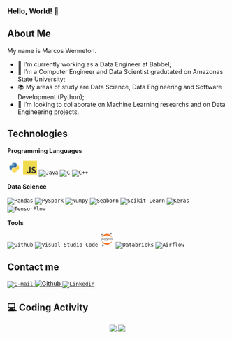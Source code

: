 ### Hello, World! 👋

## About Me

My name is Marcos Wenneton.

- 🔭 I'm currently working as a Data Engineer at Babbel;
- 🌱 I’m a Computer Engineer and Data Scientist gradutated on Amazonas State University;
- 📚 My areas of study are Data Science, Data Engineering and Software Development (Python);
- 👯 I’m looking to collaborate on Machine Learning researchs and on Data Engineering projects.

## Technologies

**Programming Languages**

<code><img height="32" src="https://raw.githubusercontent.com/github/explore/80688e429a7d4ef2fca1e82350fe8e3517d3494d/topics/python/python.png" alt="Python" title="Python" /></code>
<code><img height="32" src="https://raw.githubusercontent.com/github/explore/80688e429a7d4ef2fca1e82350fe8e3517d3494d/topics/javascript/javascript.png" alt="Javascript" title="Javascript"/></code>
<code><img height="32" src="https://cdn4.iconfinder.com/data/icons/logos-and-brands/512/181_Java_logo_logos-512.png" alt="Java" title="Java"/></code>
<code><img height="32" src="https://cdn.iconscout.com/icon/free/png-512/c-programming-569564.png" alt="C" title="C"/></code>
<code><img height="32" src="https://cdn.iconscout.com/icon/free/png-64/c-4-226082.png" alt="C++" title="C++" /></code>

**Data Science**

<code><img height="32" src="https://pandas.pydata.org/static/img/pandas_mark.svg" alt="Pandas" title="Pandas" /></code>
<code><img height="32" src="https://miro.medium.com/max/800/1*3jRaMucPKfGQ2OmQR-zLNg.png" alt="PySpark" title="PySpark" /></code>
<code><img height="32" src="https://user-images.githubusercontent.com/98330/63813335-20cd4b80-c8e2-11e9-9c04-e4dbf7285aa1.png" alt="Numpy" title="Numpy" /></code>
<code><img height="32" src="https://user-images.githubusercontent.com/315810/92161415-9e357100-edfe-11ea-917d-f9e33fd60741.png" alt="Seaborn" title="Seaborn" /></code>
<code><img height="32" src="https://upload.wikimedia.org/wikipedia/commons/thumb/0/05/Scikit_learn_logo_small.svg/1200px-Scikit_learn_logo_small.svg.png" alt="Scikit-Learn" title="Scikit-Learn" /></code>
<code><img height="32" src="https://res.cloudinary.com/apideck/image/upload/v1569191250/catalog/keras-io/icon128x128.jpg" alt="Keras" title="Keras" /></code>
<code><img height="32" src="https://upload.wikimedia.org/wikipedia/commons/thumb/2/2d/Tensorflow_logo.svg/1200px-Tensorflow_logo.svg.png" alt="TensorFlow" title="TensorFlow" /></code>


**Tools**

<code><img height="32" src="https://cdn3.iconfinder.com/data/icons/inficons/512/github.png" alt="Github" title="Github"/></code>
<code><img height="32" src="https://cdn.iconscout.com/icon/free/png-64/visual-studio-code-1868941-1583105.png" alt="Visual Studio Code" title="Visual Studio Code" /></code>
<code><img height="32" src="https://raw.githubusercontent.com/github/explore/80688e429a7d4ef2fca1e82350fe8e3517d3494d/topics/jupyter-notebook/jupyter-notebook.png" alt="Jupyter Notebook" title="Jupyter Notebook" /></code>
<code><img height="32" src="https://cdn.icon-icons.com/icons2/2699/PNG/512/databricks_logo_icon_170295.png" alt="Databricks" title="Databricks" /></code>
<code><img height="32" src="https://ih1.redbubble.net/image.2514217471.5676/bg,f8f8f8-flat,750x,075,f-pad,750x1000,f8f8f8.jpg" alt="Airflow" title="Airflow"/></code>

## Contact me
<p>
  <a href="mailto:marcoswenneton@gmail.com" alt="Gmail" target="_blank">
    <code><img alt="E-mail" width="32" src="https://cdn4.iconfinder.com/data/icons/social-media-logos-6/512/112-gmail_email_mail-256.png" /></code>
  </a>
  <a href="https://github.com/wenneton" alt="Github" target="_blank">
    <img src="https://cdn3.iconfinder.com/data/icons/inficons/512/github.png" alt="Github" width="32" />
  </a>
  <a href="https://linkedin.com/in/wenneton" alt="LinkedIn" target="_blank">
    <code><img alt="Linkedin" width="32" src="https://cdn3.iconfinder.com/data/icons/2018-social-media-logotypes/1000/2018_social_media_popular_app_logo_linkedin-256.png" /></code>
  </a>
</p>

## :computer: Coding Activity

<p align="center">
  <a href="https://github.com/anuraghazra/github-readme-stats">
    <img
      align="center"
      src="https://github-readme-stats.vercel.app/api/top-langs/?username=wenneton&layout=compact&theme=dracula"
    />
  </a>
  <a href="https://github.com/anuraghazra/github-readme-stats">
    <img align="center" src="https://github-readme-stats.vercel.app/api?username=wenneton&count_private=true&show_icons=true&custom_title=Github%20Status&hide=issues&theme=dracula" />
  </a>
</p>

<!--
**wenneton/wenneton** is a ✨ _special_ ✨ repository because its `README.md` (this file) appears on your GitHub profile.

Here are some ideas to get you started:

- 🔭 I’m currently working on ...
- 🌱 I’m currently learning ...
- 👯 I’m looking to collaborate on ...
- 🤔 I’m looking for help with ...
- 💬 Ask me about ...
- 📫 How to reach me: ...
- 😄 Pronouns: ...
- ⚡ Fun fact: ...
-->
